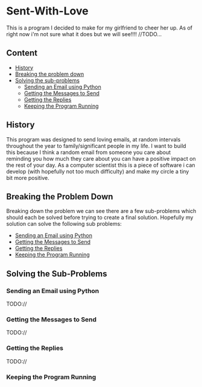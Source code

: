 # Sent-With-Love

This is a program I decided to make for my girlfriend to cheer her up. As of right now i'm not sure what it does but we will see!!!! //TODO...

## Content
* [History](#history)
* [Breaking the problem down](*breaking-the-problem-down)
* [Solving the sub-problems](*solving-the-sub-problems)
  * [Sending an Email using Python](*sending-an-email-using-python)
  * [Getting the Messages to Send](*getting-the-messages-to-send)
  * [Getting the Replies](*getting-the-replies)
  * [Keeping the Program Running](*keeping-the-program-running)

## History 
This program was designed to send loving emails, at random intervals throughout the year to family/significant people in my life. I want to build this because I think a random email from someone you care about reminding you how much they care about you can have a positive impact on the rest of your day. As a computer scientist this is a piece of software i can develop (with hopefully not too much difficulty) and make my circle a tiny bit more positive.

## Breaking the Problem Down
Breaking down the problem we can see there are a few sub-problems which should each be solved before trying to create a final solution. Hopefully my solution can solve the following sub problems:
* [Sending an Email using Python](*sending-an-email-using-python)
* [Getting the Messages to Send](*getting-the-messages-to-send)
* [Getting the Replies](*getting-the-replies)
* [Keeping the Program Running](*keeping-the-program-running)

## Solving the Sub-Problems
### Sending an Email using Python

TODO:// 

### Getting the Messages to Send

TODO:// 

### Getting the Replies

TODO://


### Keeping the Program Running
